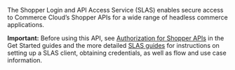The Shopper Login and API Access Service (SLAS) enables secure access to Commerce Cloud’s Shopper APIs for a wide range of headless commerce applications.

**Important:** Before using this API, see [Authorization for Shopper APIs](https://developer.salesforce.com/docs/commerce/commerce-api/guide/authorization-for-shopper-apis.html) in the Get Started guides and the more detailed [SLAS guides](https://developer.salesforce.com/docs/commerce/commerce-api/guide/slas.html) for instructions on setting up a SLAS client, obtaining credentials, as well as flow and use case information.